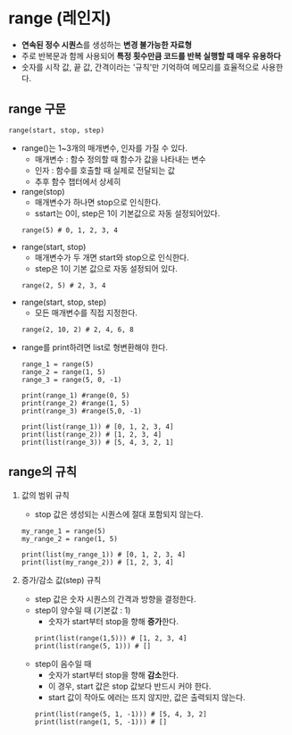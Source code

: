 # range (레인지)
- **연속된 정수 시퀀스**를 생성하는 **변경 불가능한 자료형**  
- 주로 반복문과 함께 사용되어 **특정 횟수만큼 코드를 반복 실행할 때 매우 유용하다**  
- 숫자를 시작 값, 끝 값, 간격이라는 '규칙'만 기억하여 메모리를 효율적으로 사용한다.  
  
## range 구문
```
range(start, stop, step)
```
- range()는 1~3개의 매개변수, 인자를 가질 수 있다.  
    - 매개변수 : 함수 정의할 때 함수가 값을 나타내는 변수  
    - 인자 : 함수를 호출할 때 실제로 전달되는 값  
    - 추후 함수 챕터에서 상세히  
- range(stop)  
    - 매개변수가 하나면 stop으로 인식한다.  
    - sstart는 0이, step은 1이 기본값으로 자동 설정되어있다.  
    ```
    range(5) # 0, 1, 2, 3, 4
    ```
- range(start, stop)  
    - 매개변수가 두 개면 start와 stop으로 인식한다.  
    - step은 1이 기본 값으로 자동 설정되어 있다.  
    ```
    range(2, 5) # 2, 3, 4
    ```
- range(start, stop, step)  
    - 모든 매개변수를 직접 지정한다.  
    ```
    range(2, 10, 2) # 2, 4, 6, 8
    ```
- range를 print하려면 list로 형변환해야 한다.
    ```
    range_1 = range(5)
    range_2 = range(1, 5)
    range_3 = range(5, 0, -1)

    print(range_1) #range(0, 5)
    print(range_2) #range(1, 5)
    print(range_3) #range(5,0, -1)

    print(list(range_1)) # [0, 1, 2, 3, 4]
    print(list(range_2)) # [1, 2, 3, 4]
    print(list(range_3)) # [5, 4, 3, 2, 1]
    ```

## range의 규칙
1. 값의 범위 규칙  
    - stop 값은 생성되는 시퀀스에 절대 포함되지 않는다.  
    ```
    my_range_1 = range(5)
    my_range_2 = range(1, 5)
    
    print(list(my_range_1)) # [0, 1, 2, 3, 4]
    print(list(my_range_2)) # [1, 2, 3, 4]
    ```
  
2. 증가/감소 값(step) 규칙
    - step 값은 숫자 시퀀스의 간격과 방향을 결정한다.  
    - step이 양수일 때 (기본값 : 1)  
        - 숫자가 start부터 stop을 향해 **증가**한다.  
        ```
        print(list(range(1,5))) # [1, 2, 3, 4]
        print(list(range(5, 1))) # []
        ```
    - step이 음수일 때  
        - 숫자가 start부터 stop을 향해 **감소**한다.  
        - 이 경우, start 값은 stop 값보다 반드시 커야 한다.  
        - start 값이 작아도 에러는 뜨지 않지만, 값은 출력되지 않는다.  
        ```
        print(list(range(5, 1, -1))) # [5, 4, 3, 2]
        print(list(range(1, 5, -1))) # []
        ```